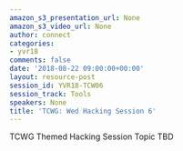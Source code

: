 ```yaml
---
amazon_s3_presentation_url: None
amazon_s3_video_url: None
author: connect
categories:
- yvr18
comments: false
date: '2018-08-22 09:00:00+00:00'
layout: resource-post
session_id: YVR18-TCW06
session_track: Tools
speakers: None
title: 'TCWG: Wed Hacking Session 6'
---
```


TCWG Themed Hacking Session Topic TBD